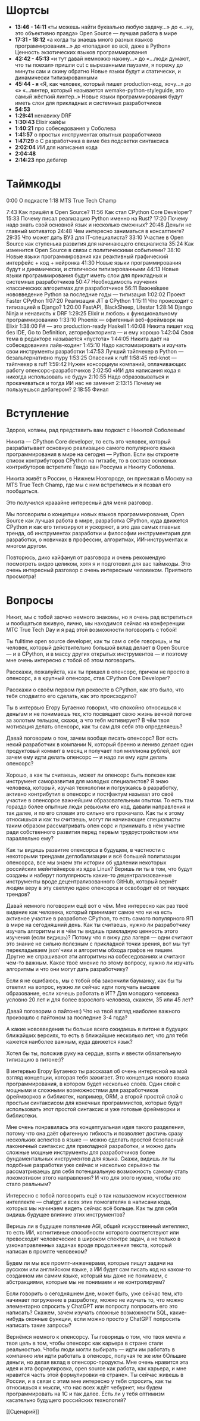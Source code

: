 # Шортсы

- **13:46 - 14:11** «ты можешь найти буквально любую задачу...» до «...ну, это объективно правда»
  Open Source — лучшая работа в мире
- **17:31 - 18:12** «а когда ты знаешь много разных языков программирования...» до «попадают во всё, даже в Python»
  Ценность экзотических языков программирования
- **42:42 - 45:13** «и тут давай немножко накину...» до «...люди думают, что ты поехал»
  пришли cut с вырезанными паузами, я порежу до минуты сам и скину обратно
  Новые языки будут и статически, и динамически типизированными
- **45:44 - я** «Я, как человек, который пишет production-код, хочу...» до «»
  «...линтер, который называется wemake-python-styleguide, это самый жёсткий линтер..»
  Новые языки программирования будут иметь слои для прикладных и системных разработчиков
- **54:53**
- **1:29:41** ненавижу DRF
- **1:30:43** Elixir кайфы
- **1:40:21** про собеседования у Соболева
- **1:41:57** о простых инструментах опытных разработчиков
- **1:47:29** о С разработчика в виме без подсветки синтаксиса
- **2:02:04** ИИ для написания кода
- **2:04:48**
- **2:14:23** про дебагер

# Таймкоды

0:00 О подкасте
1:18 MTS True Tech Champ

7:43 Как пришёл в Open Source?
11:56 Как стал CPython Core Developer?
15:33 Почему писал реализацию Python именно на Rust?
17:20 Почему надо знать свой основной язык и несколько смежных?
20:48 Деньги не главный мотиватор
24:48 Чем интересно заниматься в консалтинге?
29:35 Что может дать ВУЗ для IT-специалиста?
33:10 Участие в Open Source как ступенька развития для начинающего специалиста
35:24 Как изменится Open Source в связи с политическими событиями?
38:10 Новые языки программирования как реактивный графический интерфейс + код + нейронка
41:30 Новые языки программирования будут и динамически, и статически типизированными
44:13 Новые языки программирования будут иметь слои для прикладных и системных разработчиков
50:47 Необходимость изучения классических алгоритмах для разработчиков
56:11 Важнейшее нововведение Python за последние годы — типизация
1:02:02 Проект Faster CPython
1:07:20 Реализация JIT в CPython
1:15:11 Что происходит с типизацией в Django?
1:20:00 FastAPI, BlackSheep, Litestar
1:28:14 Django Ninja и ненависть к DRF
1:29:25 Elixir и любовь к функциональному программированию
1:33:10 Phoenix — офигенный веб-фреймворк на Elixir
1:38:00 F# — это production-ready Haskell
1:40:08 Никита пишет код без IDE, Go to Definition, авторефакторинга — и ему хорошо
1:42:04 Своя тема в редакторе называется «пустота»
1:44:05 Никита даёт на собеседованиях лайв-кодинг
1:45:10 Надо кастомизировать и изучать свои инструменты разработки
1:47:53 Лучший тайпчекер в Python — безальтернативно mypy
1:53:25 Опасения к ruff
1:58:45 red-knot — тайпчекер в ruff
1:59:42 Нужен консорциум компаний, оплачивающих работу опенсорс-разработчиков
2:02:50 «ИИ для написания кода я никогда использовать не буду»
2:10:55 Надо образовываться и прокачиваться и тогда ИИ нас не заменит 
2:13:15 Почему не пользуешься дебагером?
2:18:55 Финал

# Вступление

Здоров, котаны, рад представить вам подкаст с Никитой Соболевым!

Никита — CPython Core developer, то есть это человек, который разрабатывает основную реализацию самого популярного языка программирования в мире на сегодня — Python. Если вы откроете список контрибуторов CPython на гитхабе, то в составе основных контрибуторов встретите Гвидо ван Россума и Никиту Соболева.

Никита живёт в России, в Нижнем Новгороде, он приезжал в Москву на MTS True Tech Champ, где мы с ним встретились и я позвал его пообщаться.

Это получился крааайне интересный для меня разговор.

Мы поговорили о концепции новых языков программирования, Open Source как лучшая работа в мире, разработка CPython, куда движется CPython и как его типизируют и ускоряют, а это два самых главных тренда, об инструментах разработки и философии инструментария для разработки, о новичках в профессии, алгоритмах, ИИ-инструментах и многом другом.

Повторюсь, дико кайфанул от разговора и очень рекомендую посмотреть видео целиком, хотя я и подготовил для вас таймкоды. Это очень интересный разговор с очень интересным человеком. Приятного просмотра!



# Вопросы

Никит, мы с тобой заочно немного знакомы, но я очень рад встретиться и пообщаться вживую, лично, мы находимся сейчас на конференции МТС True Tech Day и я рад этой возможности поговорить с тобой!

Ты fulltime open source developer, как ты сам о себе говоришь, и ты человек, который действительно большой вклад делает в Open Source — и в CPython, и в массу других открытых инструментов — и поэтому мне очень интересно с тобой об этом поговорить.

Расскажи, пожалуйста, как ты пришел в опенсорс, причем не просто в опенсорс, а в крупный опенсорс, став CPython Core Developer?

Расскажи о своём первом пул реквесте в CPython, как это было, что тебя сподвигло его сделать, как это происходило?

Ты в интервью Егору Бугаенко говорил, что спокойно относишься к деньгам и не понимаешь тех, кто посвящает свою жизнь вечной погоне за золотым тельцом, скажи, а что тебя мотивирует? В чём твоя мотивация делать опенсорс, как ты сам для себя это определяешь? 

Давай поговорим о том, зачем вообще писать опенсорс? Вот есть некий разработчик в компании N, который бренно и лениво делает один продуктовый коммит в месяц и получает пол миллиона рублей, вот зачем ему идти делать опенсорс — и надо ли ему идти делать опенсорс?

Хорошо, а как ты считаешь, может ли опенсорс быть полезен как инструмент саморазвития для молодых специалистов? Я знаю человека, который, изучая технологии и погружаясь в разработку, активно контрибутил в опенсорс и постфактум называл это своё участие в опенсорсе важнейшим образовательным опытом. То есть там гораздо более опытные люди ревьюили его код, давали направления и так далее, и по его словам это сильно его прокачало. Как ты к этому относишься и как ты считаешь, могут ли начинающие специалисты таким образом рассматривать опен сорс и принимать в нём участие ради собственного развития перед первым трудоустройством или параллельно ему?

Как ты видишь развитие опенсорса в будущем, в частности с некоторыми трендами деглобализации и всё большей политизации опенсорса, все мы знаем эти истории об удалении некоторых российских мейнтейнеров из ядра Linux? Веришь ли ты в том, что будут созданы и наберут популярность какие-то децентрализованные инструменты вроде децентрализованного GitHub, который вернёт людям веру в эту светлую идею опенсорса и освободит её от текущих трендов?

Давай немного поговорим ещё вот о чём. Мне интересно как раз твоё видение как человека, который принимает самое что ни на есть активное участие в разработке CPython, то есть самого популярного ЯП в мире на сегодняшний день. Как ты считаешь, нужно ли разработчику изучать алгоритмы и в чём ты видишь прикладную ценность этого изучения (если видишь)? Потому что я вижу два лагеря — одни считают это знание не сильно полезным с прикладной точки зрения, вот мы тут перекладываем json'чики и алгоритмы обхода графов не пишем. Другие же спрашивают эти алгоритмы на собеседованиях и считают чем-то важным. Какое твоё мнение по этому вопросу, нужно ли изучать алгоритмы и что они могут дать разработчику?

Если я не ошибаюсь, мы с тобой оба закончили бауманку, как бы ты ответил на вопрос, нужно ли сейчас идти получать высшее образование, если хочешь работать в ИТ? Для молодого человека условно 20 лет и для более взрослого человека, скажем, 35 или 45 лет?

Давай поговорим о пайтоне:) Что на твой взгляд наиболее важного произошло с пайтоном за последние 3-4 года?

А какие нововведения ты больше всего ожидаешь в питоне в будущих ближайших версиях, то есть в ближайшие несколько лет, что для тебя кажется наиболее важным, куда движется язык?

Хотел бы ты, положив руку на сердце, взять и ввести обязательную типизацию в питоне:)?

В интервью Егору Бугаенко ты рассказал об очень интересной на мой взгляд концепции, которая тебя зажигает. Это концепция нового языка программирования, в котором будет несколько слоёв. Один слой с мощными и сложными возможностями для разработчиков фреймворков и библиотек, например, ORM, а второй простой слой с простым синтаксисом для конечных программистов, которые будут использовать этот простой синтаксис и уже готовые фреймворки и библиотеки. 

Мне очень понравилась эта концептуальная идея такого разделения, потому что она даёт офигенную гибкость и позволяет достичь сразу нескольких аспектов в языке — можно сделать простой безопасный лаконичный синтаксис для прикладной разработки, и можно дать сложные мощные инструменты для разработчиков более фундаментальных инструментов для языка. Скажи, видишь ли ты подобные разработки уже сейчас и насколько серьёзно ты рассматриваешь для себя потенциальную возможность самому стать локомотивом этого направления? И что для этого нужно, чтобы это стало реальным?

Интересно с тобой поговорить ещё о так называемом искусственном интеллекте — chatgpt и всех этих помогателях в написани кода, которых мы начинаем видеть сейчас всё больше. Как ты для себя видишь будущее влияние этих инструментов?

Веришь ли в будущее появление AGI, общий искусственный интеллект, то есть ИИ, когнитивные способности которого соответствуют или превосходят человеческие в широком спектре задач, а не только в узконаправленных задачах вроде продолжения текста, который написан в промпте человеком?

Будем ли мы все промпт-инженерами, которые пишут задачи на русском или английском языке, а ИИ будет сам писать код на каком-то созданном им самим языке, который мы даже не понимаем, с абстракциями, которые мы не понимаем и не контролируем?

Если говорить о сегодняшнем дне, может быть, уже сейчас тем, кто начинает погружение в разработку, можно не изучать то, что можно элементарно спросить у ChatGPT или попросту попросить его это написать? Скажем, зачем изучать сложные возможности SQL, какие-нибудь оконные функции, если можно просто у ChatGPT попросить написать такие запросы?

Вернёмся немного к опенсорсу. Ты говоришь о том, что твоя мечта и твоя цель в том, чтобы опенсорс как карьера в стране стали реальностью. Чтобы люди могли выбирать — идти им работать в компанию или идти работать в опенсорс, получая те же или бОльшие деньги, но делая вклад в опенсорс-продукты. Мне очень нравится эта идея и эта формулировка, open source как работа, как карьера, и мне нравится часть этой формулировки «в стране». Ты сейчас живешь в России, и в связи с этим мне интересно у тебя спросить, как ты относишься к мысли, что нас всех ждёт чебурнет, мы будем программировать на 1C и так далее. Есть ли у тебя оптимизм касательно будущего российских технологий?

[[Сценарий]]